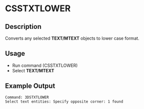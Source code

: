 # CSSTXTLOWER

## Description

Converts any selected **TEXT/MTEXT** objects to lower case format.

## Usage

* Run command (CSSTXTLOWER)
* Select **TEXT/MTEXT**

## Example Output

```
Command: 3DSTXTLOWER
Select text entities: Specify opposite corner: 1 found
```
